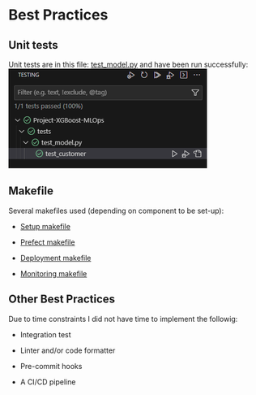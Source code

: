# Best Practices

## Unit tests

Unit tests are in this file: [test_model.py](tests/test_model.py) and have been run successfully:
![testing](images/testing1.png)

## Makefile

Several makefiles used (depending on component to be set-up):

- [Setup makefile](setup/makefile)

- [Prefect makefile](prefect/makefile)

- [Deployment makefile](deployment/makefile)

- [Monitoring makefile](monitoring/makefile)
  

## Other Best Practices

Due to time constraints I did not have time to implement the followig:

- Integration test

- Linter and/or code formatter

- Pre-commit hooks

- A CI/CD pipeline
